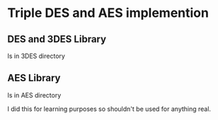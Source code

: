 # Triple DES and AES implemention
## DES and 3DES Library
Is in 3DES directory
## AES Library
Is in AES directory

I did this for learning purposes so shouldn't be used for anything real.

